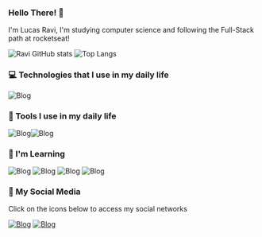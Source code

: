 
### Hello There! 👋

<p> I'm Lucas Ravi, I'm studying computer science and following the Full-Stack path at rocketseat!

![Ravi GitHub stats](https://github-readme-stats.vercel.app/api?username=TheLucasRavi&show_icons=true&theme=apprentice)
![Top Langs](https://github-readme-stats.vercel.app/api/top-langs/?username=TheLucasRavi&layout=compact&theme=apprentice)

### 💻 Technologies that I use in my daily life

![Blog](https://img.shields.io/badge/HTML-239120?style=for-the-badge&logo=html5&logoColor=white)

### 🔨 Tools I use in my daily life

![Blog](https://camo.githubusercontent.com/4819d126312003b6b8b60092b530f0d81a19f198c9d3df321129cd67b7675cdd/68747470733a2f2f696d672e736869656c64732e696f2f62616467652f5653436f64652d3231353935393f7374796c653d666f722d7468652d6261646765266c6f676f3d76697375616c2d73747564696f2d636f6465266c6f676f436f6c6f723d626c7565)![Blog](https://img.shields.io/badge/sublime_text-%23575757.svg?&style=for-the-badge&logo=sublime-text&logoColor=important)

### 🙂 I'm Learning

![Blog](https://img.shields.io/badge/CSS-239120?&style=for-the-badge&logo=css3&logoColor=white)
![Blog](https://camo.githubusercontent.com/b50d4b5449ac9bed0fc02238425fd56db93011d5019563595023ff0bb1a02162/68747470733a2f2f696d672e736869656c64732e696f2f62616467652f4a6176615363726970742d4637444631453f7374796c653d666f722d7468652d6261646765266c6f676f3d6a617661736372697074266c6f676f436f6c6f723d626c61636b)
![Blog](https://camo.githubusercontent.com/929b677f1c8ebb5b31f1d0fd51b52846cdccdd4748c5c7e092dbe3527b91cd7b/68747470733a2f2f696d672e736869656c64732e696f2f62616467652f52656163742532302d2532333032353639422e7376673f267374796c653d666f722d7468652d6261646765266c6f676f3d5265616374266c6f676f436f6c6f723d7768697465)
![Blog](https://camo.githubusercontent.com/fcf322816f6e24371e03b6717fcb7f09de5e0b2f6a462f5a32bc0b00c98aef27/68747470733a2f2f696d672e736869656c64732e696f2f62616467652f52656163742532304e61746976652d2532333032353639422e7376673f267374796c653d666f722d7468652d6261646765266c6f676f3d5265616374266c6f676f436f6c6f723d7768697465)

### 📱 My Social Media

<p> Click on the icons below to access my social networks

[![Blog](https://img.shields.io/badge/Instagram-E4405F?style=for-the-badge&logo=instagram&logoColor=white)](https://www.instagram.com/raviizzy/)
[![Blog](https://img.shields.io/badge/LinkedIn-0077B5?style=for-the-badge&logo=linkedin&logoColor=white)](https://www.linkedin.com/in/lucas-ravi-aa942b351/)

